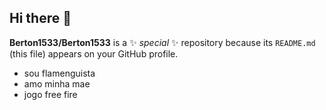 ## Hi there 👋


**Berton1533/Berton1533** is a ✨ _special_ ✨ repository because its `README.md` (this file) appears on your GitHub profile.

- sou flamenguista
- amo minha mae
- jogo free fire
